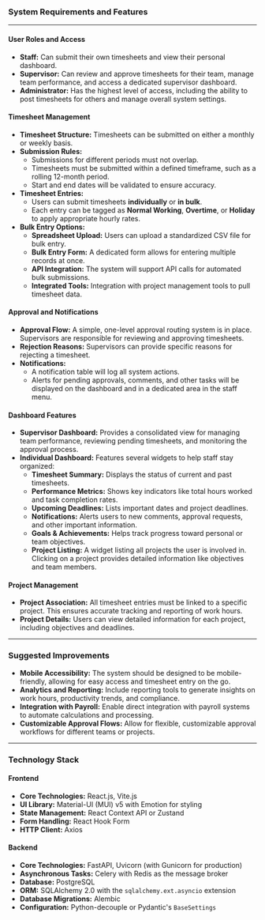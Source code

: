 ### System Requirements and Features

---

#### User Roles and Access

* **Staff:** Can submit their own timesheets and view their personal dashboard.
* **Supervisor:** Can review and approve timesheets for their team, manage team performance, and access a dedicated supervisor dashboard.
* **Administrator:** Has the highest level of access, including the ability to post timesheets for others and manage overall system settings.

#### Timesheet Management

* **Timesheet Structure:** Timesheets can be submitted on either a monthly or weekly basis.
* **Submission Rules:**
    * Submissions for different periods must not overlap.
    * Timesheets must be submitted within a defined timeframe, such as a rolling 12-month period.
    * Start and end dates will be validated to ensure accuracy.
* **Timesheet Entries:**
    * Users can submit timesheets **individually** or **in bulk**.
    * Each entry can be tagged as **Normal Working**, **Overtime**, or **Holiday** to apply appropriate hourly rates.
* **Bulk Entry Options:**
    * **Spreadsheet Upload:** Users can upload a standardized CSV file for bulk entry.
    * **Bulk Entry Form:** A dedicated form allows for entering multiple records at once.
    * **API Integration:** The system will support API calls for automated bulk submissions.
    * **Integrated Tools:** Integration with project management tools to pull timesheet data.

#### Approval and Notifications

* **Approval Flow:** A simple, one-level approval routing system is in place. Supervisors are responsible for reviewing and approving timesheets.
* **Rejection Reasons:** Supervisors can provide specific reasons for rejecting a timesheet.
* **Notifications:**
    * A notification table will log all system actions.
    * Alerts for pending approvals, comments, and other tasks will be displayed on the dashboard and in a dedicated area in the staff menu.

#### Dashboard Features

* **Supervisor Dashboard:** Provides a consolidated view for managing team performance, reviewing pending timesheets, and monitoring the approval process.
* **Individual Dashboard:** Features several widgets to help staff stay organized:
    * **Timesheet Summary:** Displays the status of current and past timesheets.
    * **Performance Metrics:** Shows key indicators like total hours worked and task completion rates.
    * **Upcoming Deadlines:** Lists important dates and project deadlines.
    * **Notifications:** Alerts users to new comments, approval requests, and other important information.
    * **Goals & Achievements:** Helps track progress toward personal or team objectives.
    * **Project Listing:** A widget listing all projects the user is involved in. Clicking on a project provides detailed information like objectives and team members.

#### Project Management

* **Project Association:** All timesheet entries must be linked to a specific project. This ensures accurate tracking and reporting of work hours.
* **Project Details:** Users can view detailed information for each project, including objectives and deadlines.

---

### Suggested Improvements

* **Mobile Accessibility:** The system should be designed to be mobile-friendly, allowing for easy access and timesheet entry on the go.
* **Analytics and Reporting:** Include reporting tools to generate insights on work hours, productivity trends, and compliance.
* **Integration with Payroll:** Enable direct integration with payroll systems to automate calculations and processing.
* **Customizable Approval Flows:** Allow for flexible, customizable approval workflows for different teams or projects.

---

### Technology Stack

#### Frontend

* **Core Technologies:** React.js, Vite.js
* **UI Library:** Material-UI (MUI) v5 with Emotion for styling
* **State Management:** React Context API or Zustand
* **Form Handling:** React Hook Form
* **HTTP Client:** Axios

#### Backend

* **Core Technologies:** FastAPI, Uvicorn (with Gunicorn for production)
* **Asynchronous Tasks:** Celery with Redis as the message broker
* **Database:** PostgreSQL
* **ORM:** SQLAlchemy 2.0 with the `sqlalchemy.ext.asyncio` extension
* **Database Migrations:** Alembic
* **Configuration:** Python-decouple or Pydantic's `BaseSettings`
